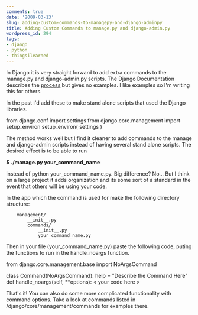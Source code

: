 ```yaml
---
comments: true
date: '2009-03-13'
slug: adding-custom-commands-to-managepy-and-django-adminpy
title: Adding Custom Commands to manage.py and django-admin.py
wordpress_id: 294
tags:
- django
- python
- thingsilearned
---
```


In Django it is very straight forward to add extra commands to the manage.py and django-admin.py scripts.  The Django Documentation describes the [process](http://docs.djangoproject.com/en/dev/howto/custom-management-commands/) but gives no examples.  I like examples so I'm writing this for others.

In the past I'd add these  to make stand alone scripts that used the Django libraries.

from django.conf import settings
from django.core.management import setup_environ
setup_environ( settings )

The method works well but I find it cleaner to add commands to the manage and django-admin scripts instead of having several stand alone scripts.  The desired effect is to be able to run

**$ ./manage.py your_command_name**

instead of python your_command_name.py.  Big difference?  No...  But I think on a large project it adds organization and its some sort of a standard in the event that others will be using your code.

In the app which the command is used for make the following directory structure:

    
        management/
            __init__.py
            commands/
                __init__.py
                your_command_name.py


Then in your file (your_command_name.py) paste the following code, puting the functions to run in the handle_noargs function.

from django.core.management.base import NoArgsCommand

class Command(NoArgsCommand):
help = "Describe the Command Here"
def handle_noargs(self, **options):
< your code here >

That's it!  You can also do some more complicated functionality with command options.  Take a look at commands listed in /django/core/management/commands for examples there.
